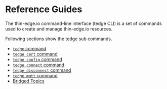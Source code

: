 # Reference Guides
The thin-edge.io command-line interface (tedge CLI) is a set of commands used to create and manage thin-edge.io resources.

Following sections show the tedge sub commands.

* [`tedge` command](../references/tedge.md)
* [`tedge cert` command](../references/tedge-cert.md)
* [`tedge config` command](../references/tedge-config.md)
* [`tedge connect` command](../references/tedge-connect.md)
* [`tedge disconnect` command](../references/tedge-disconnect.md)
* [`tedge mqtt` command](../references/tedge-mqtt.md)
* [Bridged Topics](../references/bridged-topics.md)
